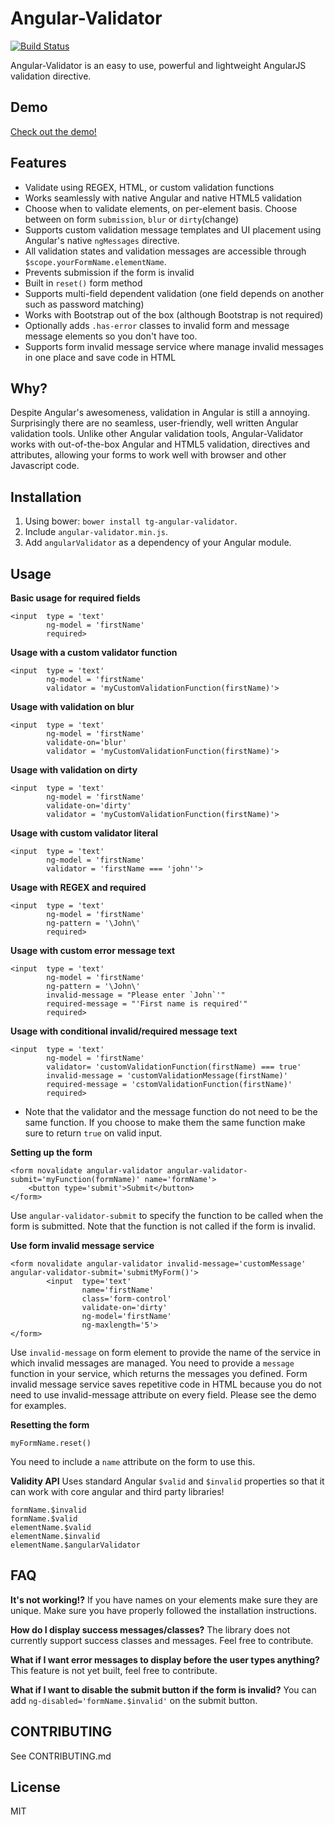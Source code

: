 # Angular-Validator 
[![Build Status](https://travis-ci.org/turinggroup/angular-validator.png)](https://travis-ci.org/turinggroup/angular-validator)

Angular-Validator is an easy to use, powerful and lightweight AngularJS validation directive.

## Demo
[Check out the demo!](http://plnkr.co/edit/XbDYKrM2QUf8g1ubTHma?p=preview)

## Features
* Validate using REGEX, HTML, or custom validation functions
* Works seamlessly with native Angular and native HTML5 validation
* Choose when to validate elements, on per-element basis. Choose between on form `submission`, `blur` or `dirty`(change)
* Supports custom validation message templates and UI placement using Angular's native `ngMessages` directive. 
* All validation states and validation messages are accessible through `$scope.yourFormName.elementName`. 
* Prevents submission if the form is invalid
* Built in `reset()` form method
* Supports multi-field dependent validation (one field depends on another such as password matching)
* Works with Bootstrap out of the box (although Bootstrap is not required)
* Optionally adds `.has-error` classes to invalid form and message message elements so you don't have too.
* Supports form invalid message service where manage invalid messages in one place and save code in HTML


## Why?
Despite Angular's awesomeness, validation in Angular is still a annoying. Surprisingly there are no seamless, user-friendly, well written Angular validation tools. Unlike other Angular validation tools, Angular-Validator works with out-of-the-box Angular and HTML5 validation, directives and attributes, allowing your forms to work well with browser and other Javascript code. 

## Installation
1. Using bower:  `bower install tg-angular-validator`.
2. Include `angular-validator.min.js`.
3. Add `angularValidator` as a dependency of your Angular module.

## Usage

**Basic usage for required fields**
```
<input  type = 'text'
        ng-model = 'firstName' 
        required>
```

**Usage with a custom validator function**
```
<input  type = 'text'
        ng-model = 'firstName'
        validator = 'myCustomValidationFunction(firstName)'>
```

**Usage with validation on blur**
```
<input  type = 'text'
        ng-model = 'firstName'
        validate-on='blur'
        validator = 'myCustomValidationFunction(firstName)'>
```

**Usage with validation on dirty**
```
<input  type = 'text'
        ng-model = 'firstName'
        validate-on='dirty'
        validator = 'myCustomValidationFunction(firstName)'>
```

**Usage with custom validator literal**
```
<input  type = 'text'
        ng-model = 'firstName'
        validator = 'firstName === 'john''>
```

**Usage with REGEX and required**
```
<input  type = 'text'
        ng-model = 'firstName'
        ng-pattern = '\John\'
        required>
```

**Usage with custom error message text**
```
<input  type = 'text'
        ng-model = 'firstName'
        ng-pattern = '\John\'
        invalid-message = "Please enter `John`'"
        required-message = "'First name is required'"
        required>
```

**Usage with conditional invalid/required message text**
```
<input  type = 'text'
        ng-model = 'firstName'
        validator= 'customValidationFunction(firstName) === true'
        invalid-message = 'customValidationMessage(firstName)'
        required-message = 'cstomValidationFunction(firstName)'
        required>
```
* Note that the validator and the message function do not need to be the same function. If you choose to make them the same function make sure to return `true` on valid input.  

**Setting up the form**
```
<form novalidate angular-validator angular-validator-submit='myFunction(formName)' name='formName'>
    <button type='submit'>Submit</button>
</form>
```
Use `angular-validator-submit` to specify the function to be called when the form is submitted. Note that the function is not called if the form is invalid.

**Use form invalid message service**
```
<form novalidate angular-validator invalid-message='customMessage' angular-validator-submit='submitMyForm()'>
        <input  type='text'
                name='firstName'
                class='form-control'
                validate-on='dirty'
                ng-model='firstName'
                ng-maxlength='5'>
</form>
```
Use `invalid-message` on form element to provide the name of the service in which invalid messages are managed. You need to provide a `message` function in your service, which returns the messages you defined. Form invalid message service saves repetitive code in HTML because you do not need to use invalid-message attribute on every field. Please see the demo for examples.

**Resetting the form**
```
myFormName.reset()
```
You need to include a `name` attribute on the form to use this. 


**Validity API**
Uses standard Angular `$valid` and `$invalid` properties so that it can work with core angular and third party libraries!
```
formName.$invalid
formName.$valid
elementName.$valid
elementName.$invalid
elementName.$angularValidator
```

## FAQ
**It's not working!?**
If you have names on your elements make sure they are unique. Make sure you have properly followed the installation instructions.

**How do I display success messages/classes?**
The library does not currently support success classes and messages. Feel free to contribute.

**What if I want error messages to display before the user types anything?**
This feature is not yet built, feel free to contribute.

**What if I want to disable the submit button if the form is invalid?**
You can add `ng-disabled='formName.$invalid'` on the submit button.


## CONTRIBUTING
See CONTRIBUTING.md

## License
MIT
